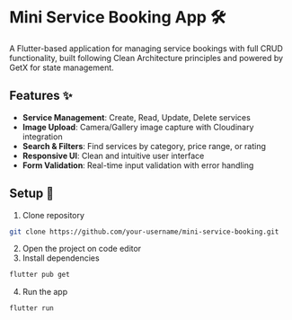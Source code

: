 # Mini Service Booking App 🛠️

A Flutter-based application for managing service bookings with full CRUD functionality, built following Clean Architecture principles and powered by GetX for state management.

## Features ✨
- **Service Management**: Create, Read, Update, Delete services
- **Image Upload**: Camera/Gallery image capture with Cloudinary integration
- **Search & Filters**: Find services by category, price range, or rating
- **Responsive UI**: Clean and intuitive user interface
- **Form Validation**: Real-time input validation with error handling

## Setup 🚀
1. Clone repository
```bash
git clone https://github.com/your-username/mini-service-booking.git
```
2. Open the project on code editor
3. Install dependencies
```bash
flutter pub get
```
4. Run the app
```bash
flutter run
```
